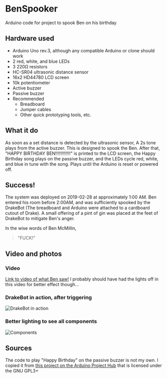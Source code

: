 # BenSpooker
Arduino code for project to spook Ben on his birthday

## Hardware used
- Arduino Uno rev.3, although any compatible Arduino or clone should work
- 2 red, white, and blue LEDs
- 3 220Ω resistors
- HC-SR04 ultrasonic distance sensor
- 16x2 HD44780 LCD screen
- 10k potentiometer
- Active buzzer
- Passive buzzer
- Recommended
  - Breadboard
  - Jumper cables
  - Other quick prototyping tools, etc.

## What it do
As soon as a set distance is detected by the ultrasonic sensor, A 2s tone plays from the active buzzer. This is designed to spook the Ben. After that, "HAPPY BIRTHDAY BEN!!!!!!!!!!!!" is printed to the LCD screen, the Happy Birthday song plays on the passive buzzer, and the LEDs cycle red, white, and blue in tune with the song. Plays until the Arduino is reset or powered off.

## Success!
The system was deployed on 2019-02-28 at approximately 1:00 AM. Ben entered his room before 2:00AM, and was sufficiently spooked by the DrakeBot (The breadboard and Arduino were attached to a cardboard cutout of Drake). A small offering of a pint of gin was placed at the feet of DrakeBot to mitigate Ben's anger.

In the wise words of Ben McMillin,

> "FUCK!"

## Video and photos

### Video
[Link to video of what Ben saw!](https://twitter.com/AlphaTeal/status/1101280600932134912) I probably should have had the lights off in this video for better effect though...

### DrakeBot in action, after triggering
![DrakeBot in action](https://imgur.com/ikR37Ho.jpg "DrakeBot in action")

### Better lighting to see all components
![Components](https://imgur.com/WQu0Bfb.jpg "Components")

## Sources
The code to play "Happy Birthday" on the passive buzzer is not my own. I copied it from [this project on the Arduino Project Hub](https://create.arduino.cc/projecthub/trduunze/piezo-happy-birthday-7ea362) that is licensed under the GNU GPL3+